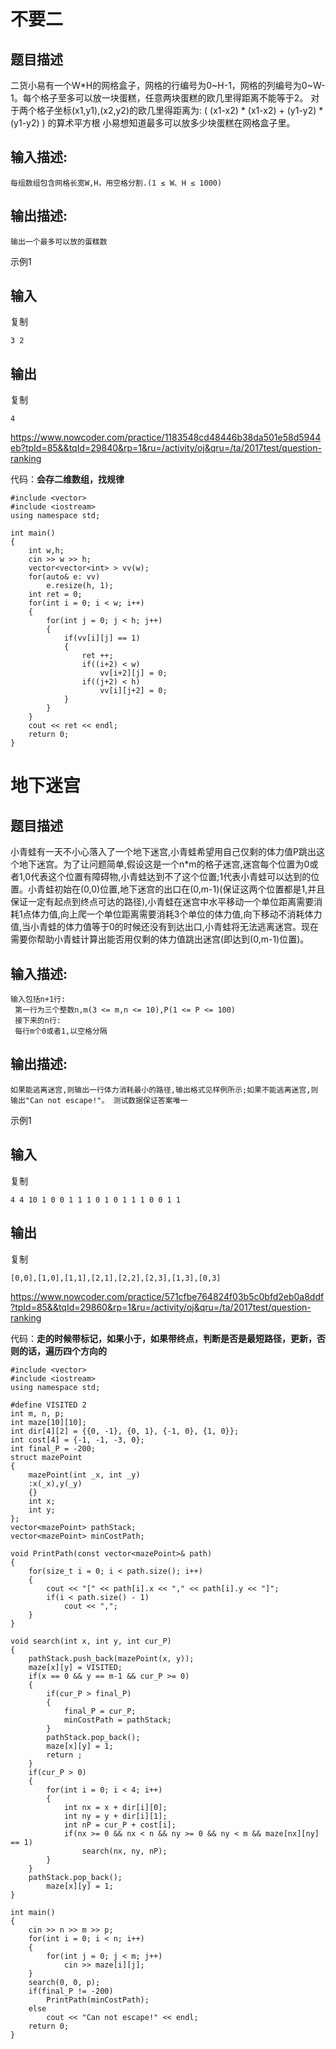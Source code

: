 # 不要二

## 题目描述

二货小易有一个W*H的网格盒子，网格的行编号为0~H-1，网格的列编号为0~W-1。每个格子至多可以放一块蛋糕，任意两块蛋糕的欧几里得距离不能等于2。
对于两个格子坐标(x1,y1),(x2,y2)的欧几里得距离为:
( (x1-x2) * (x1-x2) + (y1-y2) * (y1-y2) ) 的算术平方根
小易想知道最多可以放多少块蛋糕在网格盒子里。

## 输入描述:

```
每组数组包含网格长宽W,H，用空格分割.(1 ≤ W、H ≤ 1000)
```

## 输出描述:

```
输出一个最多可以放的蛋糕数
```

示例1

## 输入

复制

```
3 2
```

## 输出

复制

```
4
```

<https://www.nowcoder.com/practice/1183548cd48446b38da501e58d5944eb?tpId=85&&tqId=29840&rp=1&ru=/activity/oj&qru=/ta/2017test/question-ranking>

代码：**会存二维数组，找规律**

```
#include <vector>
#include <iostream>
using namespace std;

int main()
{
    int w,h;
    cin >> w >> h;
    vector<vector<int> > vv(w);
    for(auto& e: vv)
        e.resize(h, 1);
    int ret = 0;
    for(int i = 0; i < w; i++)
    {
        for(int j = 0; j < h; j++)
        {
            if(vv[i][j] == 1)
            {
                ret ++;
                if((i+2) < w)
                    vv[i+2][j] = 0;
                if((j+2) < h)
                    vv[i][j+2] = 0;
            }
        }
    }
    cout << ret << endl;
    return 0;
}
```

# 地下迷宫

## 题目描述

小青蛙有一天不小心落入了一个地下迷宫,小青蛙希望用自己仅剩的体力值P跳出这个地下迷宫。为了让问题简单,假设这是一个n*m的格子迷宫,迷宫每个位置为0或者1,0代表这个位置有障碍物,小青蛙达到不了这个位置;1代表小青蛙可以达到的位置。小青蛙初始在(0,0)位置,地下迷宫的出口在(0,m-1)(保证这两个位置都是1,并且保证一定有起点到终点可达的路径),小青蛙在迷宫中水平移动一个单位距离需要消耗1点体力值,向上爬一个单位距离需要消耗3个单位的体力值,向下移动不消耗体力值,当小青蛙的体力值等于0的时候还没有到达出口,小青蛙将无法逃离迷宫。现在需要你帮助小青蛙计算出能否用仅剩的体力值跳出迷宫(即达到(0,m-1)位置)。

## 输入描述:

```
输入包括n+1行:
 第一行为三个整数n,m(3 <= m,n <= 10),P(1 <= P <= 100)
 接下来的n行:
 每行m个0或者1,以空格分隔
```

## 输出描述:

```
如果能逃离迷宫,则输出一行体力消耗最小的路径,输出格式见样例所示;如果不能逃离迷宫,则输出"Can not escape!"。 测试数据保证答案唯一
```

示例1

## 输入

复制

```
4 4 10 1 0 0 1 1 1 0 1 0 1 1 1 0 0 1 1
```

## 输出

复制

```
[0,0],[1,0],[1,1],[2,1],[2,2],[2,3],[1,3],[0,3]
```

<https://www.nowcoder.com/practice/571cfbe764824f03b5c0bfd2eb0a8ddf?tpId=85&&tqId=29860&rp=1&ru=/activity/oj&qru=/ta/2017test/question-ranking>

代码：**走的时候带标记，如果小于，如果带终点，判断是否是最短路径，更新，否则的话，遍历四个方向的**

```
#include <vector>
#include <iostream>
using namespace std;

#define VISITED 2
int m, n, p;
int maze[10][10];
int dir[4][2] = {{0, -1}, {0, 1}, {-1, 0}, {1, 0}};
int cost[4] = {-1, -1, -3, 0};
int final_P = -200;
struct mazePoint
{
    mazePoint(int _x, int _y)
    :x(_x),y(_y)
    {}
    int x;
    int y;
};
vector<mazePoint> pathStack;
vector<mazePoint> minCostPath;

void PrintPath(const vector<mazePoint>& path)
{
    for(size_t i = 0; i < path.size(); i++)
    {
        cout << "[" << path[i].x << "," << path[i].y << "]";
        if(i < path.size() - 1)
            cout << ",";
    }
}

void search(int x, int y, int cur_P)
{
    pathStack.push_back(mazePoint(x, y));
    maze[x][y] = VISITED;
    if(x == 0 && y == m-1 && cur_P >= 0)
    {
        if(cur_P > final_P)
        {
            final_P = cur_P;
            minCostPath = pathStack;
        }
        pathStack.pop_back();
        maze[x][y] = 1;
        return ;
    }
    if(cur_P > 0)
    {
        for(int i = 0; i < 4; i++)
        {
            int nx = x + dir[i][0];
            int ny = y + dir[i][1];
            int nP = cur_P + cost[i];
            if(nx >= 0 && nx < n && ny >= 0 && ny < m && maze[nx][ny] == 1)
                search(nx, ny, nP);
        }
    }
    pathStack.pop_back();
        maze[x][y] = 1;
}

int main()
{
    cin >> n >> m >> p;
    for(int i = 0; i < n; i++)
    {
        for(int j = 0; j < m; j++)
            cin >> maze[i][j];
    }
    search(0, 0, p);
    if(final_P != -200)
        PrintPath(minCostPath);
    else
        cout << "Can not escape!" << endl;
    return 0;
}
```

